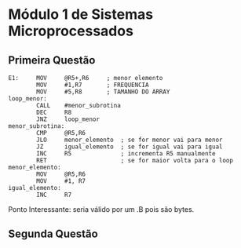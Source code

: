# Módulo 1 de Sistemas Microprocessados
## Primeira Questão
```assembly
E1:     MOV     @R5+,R6     ; menor elemento
        MOV     #1,R7       ; FREQUENCIA
        MOV     #5,R8       ; TAMANHO DO ARRAY
loop_menor:
        CALL    #menor_subrotina
        DEC     R8
        JNZ     loop_menor
menor_subrotina:
        CMP     @R5,R6
        JLO     menor_elemento  ; se for menor vai para menor
        JZ      igual_elemento  ; se for igual vai para igual
        INC     R5              ; incrementa R5 manualmente
        RET                     ; se for maior volta para o loop
menor_elemento:
        MOV     @R5,R6
        MOV     #1, R7
igual_elemento:
        INC     R7
```
Ponto Interessante: seria válido por um .B pois são bytes.
## Segunda Questão
```assembly

```